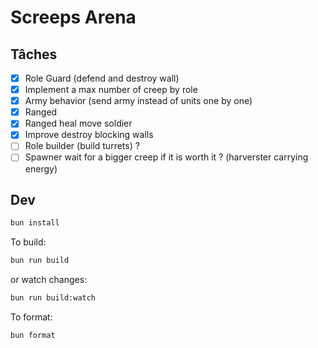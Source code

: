 # Screeps Arena

## Tâches

- [x] Role Guard (defend and destroy wall)
- [x] Implement a max number of creep by role
- [x] Army behavior (send army instead of units one by one)
- [x] Ranged
- [x] Ranged heal move soldier
- [x] Improve destroy blocking walls
- [ ] Role builder (build turrets) ?
- [ ] Spawner wait for a bigger creep if it is worth it ? (harverster carrying energy)

## Dev

```bash
bun install
```

To build:

```bash
bun run build
```

or watch changes:

```bash
bun run build:watch
```

To format:

```bash
bun format
```
